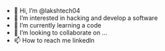 - 👋 Hi, I’m @lakshtech04
- 👀 I’m interested in hacking and develop a software
- 🌱 I’m currently learning a code
- 💞️ I’m looking to collaborate on ...
- 📫 How to reach me linkedln 

<!---
lakshtech04/lakshtech04 is a ✨ special ✨ repository because its `README.md` (this file) appears on your GitHub profile.
You can click the Preview link to take a look at your changes.
--->
